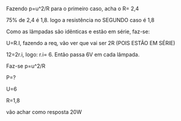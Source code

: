Fazendo p=u^2/R para o primeiro caso, acha o R= 2,4

75% de 2,4 é 1,8. logo a resistência no SEGUNDO caso é 1,8

Como as lâmpadas são idênticas e estão em série, faz-se:

U=R.I, fazendo a req, vão ver que vai ser 2R (POIS ESTÃO EM SÉRIE)

12=2r.i, logo: r.i= 6. Então passa 6V em cada lâmpada.

Faz-se p=u^2/R

P=?

U=6

R=1,8

vão achar como resposta 20W